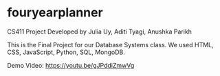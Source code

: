 # fouryearplanner

CS411 Project
Developed by Julia Uy, Aditi Tyagi, Anushka Parikh

This is the Final Project for our Database Systems class. We used HTML, CSS, JavaScript, Python, SQL, MongoDB.

Demo Video: https://youtu.be/gJPddiZmwVg
